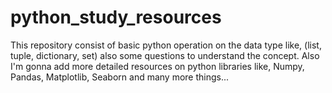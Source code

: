 # python_study_resources
This repository consist of basic python operation on the data type like, (list, tuple, dictionary, set) also some questions to understand the concept. 
Also I'm gonna add more detailed resources on python libraries like, Numpy, Pandas, Matplotlib, Seaborn and many more things...
